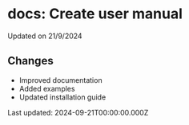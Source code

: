 # docs: Create user manual

Updated on 21/9/2024

## Changes
- Improved documentation
- Added examples
- Updated installation guide

Last updated: 2024-09-21T00:00:00.000Z